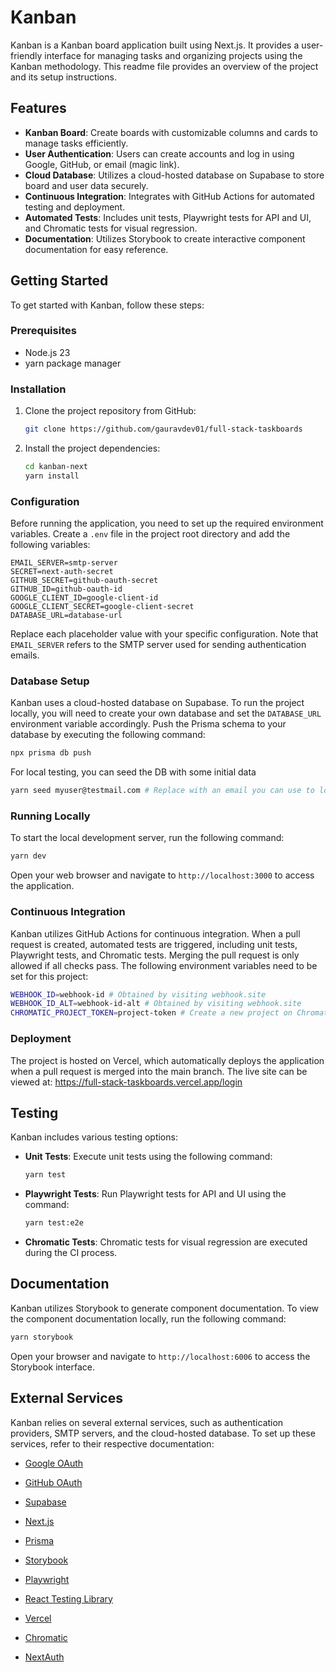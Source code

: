 # Kanban

Kanban is a Kanban board application built using Next.js. It provides a user-friendly interface for managing tasks and organizing projects using the Kanban methodology. This readme file provides an overview of the project and its setup instructions.

## Features

-   **Kanban Board**: Create boards with customizable columns and cards to manage tasks efficiently.
-   **User Authentication**: Users can create accounts and log in using Google, GitHub, or email (magic link).
-   **Cloud Database**: Utilizes a cloud-hosted database on Supabase to store board and user data securely.
-   **Continuous Integration**: Integrates with GitHub Actions for automated testing and deployment.
-   **Automated Tests**: Includes unit tests, Playwright tests for API and UI, and Chromatic tests for visual regression.
-   **Documentation**: Utilizes Storybook to create interactive component documentation for easy reference.

## Getting Started

To get started with Kanban, follow these steps:

### Prerequisites

-   Node.js 23
-   yarn package manager

### Installation

1. Clone the project repository from GitHub:

    ```bash
    git clone https://github.com/gauravdev01/full-stack-taskboards
    ```

2. Install the project dependencies:

    ```bash
    cd kanban-next
    yarn install
    ```

### Configuration

Before running the application, you need to set up the required environment variables. Create a `.env` file in the project root directory and add the following variables:

```
EMAIL_SERVER=smtp-server
SECRET=next-auth-secret
GITHUB_SECRET=github-oauth-secret
GITHUB_ID=github-oauth-id
GOOGLE_CLIENT_ID=google-client-id
GOOGLE_CLIENT_SECRET=google-client-secret
DATABASE_URL=database-url
```

Replace each placeholder value with your specific configuration. Note that `EMAIL_SERVER` refers to the SMTP server used for sending authentication emails.

### Database Setup

Kanban uses a cloud-hosted database on Supabase. To run the project locally, you will need to create your own database and set the `DATABASE_URL` environment variable accordingly. Push the Prisma schema to your database by executing the following command:

```bash
npx prisma db push
```

For local testing, you can seed the DB with some initial data
```bash
yarn seed myuser@testmail.com # Replace with an email you can use to log in
```

### Running Locally

To start the local development server, run the following command:

```bash
yarn dev
```

Open your web browser and navigate to `http://localhost:3000` to access the application.

### Continuous Integration

Kanban utilizes GitHub Actions for continuous integration. When a pull request is created, automated tests are triggered, including unit tests, Playwright tests, and Chromatic tests. Merging the pull request is only allowed if all checks pass.
The following environment variables need to be set for this project:

```bash
WEBHOOK_ID=webhook-id # Obtained by visiting webhook.site
WEBHOOK_ID_ALT=webhook-id-alt # Obtained by visiting webhook.site
CHROMATIC_PROJECT_TOKEN=project-token # Create a new project on Chromatic to obtain a token
```

### Deployment

The project is hosted on Vercel, which automatically deploys the application when a pull request is merged into the main branch. The live site can be viewed at: https://full-stack-taskboards.vercel.app/login

## Testing

Kanban includes various testing options:

-   **Unit Tests**: Execute unit tests using the following command:

    ```bash
    yarn test
    ```

-   **Playwright Tests**: Run Playwright tests for API and UI using the command:

    ```bash
    yarn test:e2e
    ```


-   **Chromatic Tests**: Chromatic tests for visual regression are executed during the CI process.

## Documentation

Kanban utilizes Storybook to generate component documentation. To view the component documentation locally, run the following command:

```bash
yarn storybook
```

Open your browser and navigate to `http://localhost:6006` to access the Storybook interface.

## External Services

Kanban relies on several external services, such as authentication providers, SMTP servers, and the cloud-hosted database. To set up these services, refer to their respective documentation:

-   [Google OAuth](https://developers.google.com/identity/protocols/oauth2)
-   [GitHub OAuth](https://docs.github.com/en/developers/apps/building-oauth-apps)
-   [Supabase](https://supabase.com/)

-   [Next.js](https://nextjs.org/)
-   [Prisma](https://www.prisma.io/)
-   [Storybook](https://storybook.js.org/)
-   [Playwright](https://playwright.dev/)
-   [React Testing Library](https://testing-library.com/)
-   [Vercel](https://vercel.com/)
-   [Chromatic](https://www.chromatic.com/)
-   [NextAuth](https://next-auth.js.org/)
